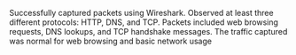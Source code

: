 Successfully captured packets using Wireshark. Observed at least three different protocols: HTTP, DNS, and TCP. Packets included web browsing requests, DNS lookups, and TCP handshake messages. The traffic captured was normal for web browsing and basic network usage
